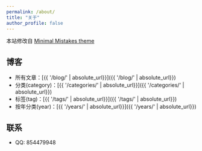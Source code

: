 ```yaml
---
permalink: /about/
title: "关于"
author_profile: false
---
```


本站修改自 [Minimal Mistakes theme](https://github.com/mmistakes/minimal-mistakes)

## 博客
- 所有文章：[{{ '/blog/' | absolute_url}}]({{ '/blog/' | absolute_url}})
- 分类(category)：[{{ '/categories/' | absolute_url}}]({{ '/categories/' | absolute_url}})
- 标签(tag)：[{{ '/tags/' | absolute_url}}]({{ '/tags/' | absolute_url}})
- 按年分类(year)：[{{ '/years/' | absolute_url}}]({{ '/years/' | absolute_url}})

## 联系
- QQ: 854479948